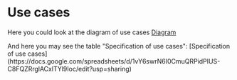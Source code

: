 # Use cases
Here you could look at the diagram of use cases
[Diagram](https://viewer.diagrams.net/?tags=%7B%7D&highlight=0000FF&edit=_blank&layers=1&nav=1&title=DiagramOfUseCases.drawio.png#R7V1fd5u4Ev80eYwPkpCAx7RN23tO927Pze7t3kdsk5gWW16M22Q%2F%2FZUAYSTkWBDAYJOe0wQZy0Yz85s%2FmhndoPfr50%2Bxv139RpdBdAOt5fMN%2BnADoe0SxH7xkZdsBHjAykae4nCZjx0GHsJ%2FgnxQjO7DZbCTbkwojZJwKw8u6GYTLBJpzI9j%2Bku%2B7ZFG8qdu%2FaegMvCw8KPq6LdwmayyURdbh%2FHPQfi0Ep8MrPyVtS9uzgd2K39Jf5WG0P0Neh9TmmR%2FrZ%2FfBxFfPbEu2fs%2BHnm1%2BGJxsEk0b6Dz73w9oBX5c0aU9IY%2Fd0GcvS39qzzPnw%2F3%2F8kGsmvxMfN%2F7m5%2F%2FPu7%2FbBcf%2F%2B2nN%2FtXr7d3YLi6xdfa5e8iCVjD7rlf%2B7X0d0ioexz3v0M4iRki%2FqFf5evdBcmId2wW%2BY0Sei6dMNdFD7xFxK6ZaN0n0ThJnhf0NZig35%2By4I9N3%2BId6tkzZ8PsD93SUx%2FFIRi3%2FHdI90kOVdBzK%2FDKHpPI5o9PXp8DMhiUbyz9MrS8eYW%2F7zqOudLxr9z8FwaylfkU0DXQRK%2FsFvyV28dJ2eCXAwIya9%2FHXgKoHxsVeIn6OWDfs7HT8XkB1KzP3I6iMuc%2BHrO0ZI0J%2FtPP9oHZT4o0TWm%2B80yWOZk%2BLUKk%2BBh6y%2F4q7%2BY9MuUUNcZ8385PUrj2Y9u%2FUn609L625YjrT9C1eW3Hbu6%2FsBBbm0C6ETv0z7YJarsGYga6knUSqTTSh2n20d%2FHUZ8BT8H0c%2BAT2Ikcq0IEMESAQHGGgpqBAiBngRIfM5rEhRslndcJ7GrDd0E8rLL4nV0vYPnMPmL3zTD%2BdX%2FpKsPz%2FkM6cVL6eJrEIfs0VPmS8c2bBn%2BKl%2BUZuKXh6nSKzFXleJHKbyj%2B3gRnGJvptL9%2BClIXlvdfMJgKanrKsOU%2BAFr2EGMxUHkJ%2BFPWcnrWCT%2FhK803CQSoMh44ihclj14%2Fq6yFlcngkCZCSkzZUtTmSll2eK5dVxsyLZCFstsS6KE03nrbyT%2BJX%2FvubGS8ubtLpXwO3YDBNvnw4vsryf%2B%2B4GjC7T2WzEd%2B3rZjNnrVeGIImbUBQaq5ZhoVCwDVQm5i0Cv7OcutnFbyh4RNHMUuIJeBa4Kykv6xqoPV4aEdmrhE90Gmz9W4aYRRpU1AH%2Fb0t%2Bt0neBFEyWH0P%2B3WUQAhII1YagAhZrgGKkqMgoeExe0aCZohRMFmdEq6jTQs%2BuaBz%2BwxbCL4xTxtHh5ukPPk2xfg%2F56ltHOe8khkLSNogKTrZm3AKSOPkW2RVO7hBooYyOtt0QZ4X8CZRVxewIyh7mETfSx8dd0A0Su1UBdRjDJkxgbpwPFWFlcJTovB8drB0Dwgpiqty8DpfL6BgmN0SDmCZ%2BLlK3sC3QBVjmFK8KuERnHnYFt1BjDl46NVujJcQzz%2FOYVeW6xCbERbIydfDMsizkAgsThxDsnJnU6PpIbbfl2J2gNcRkWLTGg7SiLtEeKjuoMw9D2Ul1TliI6ZXq8b7BxnIu18Zi31nWnY2dWeBySjFRdjwH2wCqXhCwZ8BhQm55tkUc6DiDM8KELd2lO8zIyqgKrT%2FYb86b1%2BYf27bEFZpIXs%2BuMdS5xh0R%2FSOj2pzSH1dHdcU%2BB%2BT8ZNc4XAPQ5e2FZQenz3ObBNSwSZqrbNtUZdve%2BFW2B7yZcHmbxKBnCFnFD5DVtqvuQb5BTzNh8l9Kd2z5O3adaHJvkNJ93FJnbMWWXhING8JXhUO3qzM4odcGeIuLI2DWXOyF63cVljppaqmfEHnEedEr%2FQzOUEea%2BFpXNtsnSp%2FYVNdmsdlyzBy65NwWG9JtVh7H9MZ77CqeV0HbGDDPv13%2FBig1RFKRTTOYzXkl28puHNBAyj6%2F7fa7O480oeVWUO4LfeKfzVHMX3Nc2sx32%2Bz16wI5hOWAMwJn36kXNsWEcjVQrpLX%2BQiP5HWSOcGv5hWexEWRh3wSF8mwcZE03U2%2FtZV9eWzoIraGi12FaT9RTtj0vxWz%2BKzDHZ9%2F%2F%2B2%2BfH%2BWOT7BpwyfGJzfSBxmotNxx79OOGyw3n1%2FRqlpthMaX1iPO%2BWw7Ha70rdx3hLkIwr2i%2Fj7kHx6XciuDVS%2FWy45t1Gega9H93eU%2Flj78Y%2Bd9OarwnKg7MuR80O53dXG3HE1%2F43GPwqtnv3%2FkOyXL5Pqr6Y5y4jiWu4Mnn1Tz663qTc5T0N1noTsD8V5Agq7e2phkXmWjBLEd9UofsfOk92Vmn3gCY%2FsMdLV%2FjsreMtQ9jvloaYy4m5jmhfJMd7i9%2B8CP17waHsS%2BOurA1NHtjtdu6p7Ub9AirsqDDque7VG2KRsU2XryMaZp2GQnjUthpOmvQhNKyR9KJrWttsKUyLvvGFKrAtTTiIyQhEZmDEKlUi%2Bh5uKiFph5xlWxrUmIv27%2BF9jyngs0BkZ121UgCIEdEarwq2uNxM6EXOmcbKiT3TjR%2FeHUQUmD%2Fd8oWngmtPie5AkLzlG%2BnvGFxKl9KgHXsU8YzTWbzac2h0wRuzm6IdNM2SN4c8Y12p0TrlbrrnzyGeq1TmFWKXvONLWKQouBGCJA0eHCx5xkN9StxwAxPqKfQeR9VJutkJgFRaQuqlQv9mKjgO%2B7udRuFtVe1eZcAG8OC5gPOAubR0XuHCOWuuZ5FSqt7Rdk87Zc4foqjG7jWTNgwV7lvy17YExr8t0AK6j8Mb5LQfSVU7I%2FTLk5N8WZuNVkfrWU12Nagl235QeZobHVLhVNo93zKpMlMhGD6aqUAkjyvqo9C4BQGy913bnT840itotMszarUnA26nMNBdm0wTaIQuzhZsKM0LqTO01TOhPmJ2ujPT75y2zeLgtnm0up2G%2BYht57l%2BdVV4N6Nl21WXr2VhzzrAHgt8WUSv1nSmg3QzptV1nmrTi6XMTRAjo6YpZQzTuKVkWKOjoKcEnU5wl6kS2WWpsawA5TGtnBFZLQ3usX2vHWLxElHVU1o6SywYgsRtaO9ibQZuwGSxoY7caffTcmedhhDwLewg6qDVTqC05FvSb0tfPYfwgxfRB3tnjVG69Qs6pEmlclUjmdpNxgfyQkF31YxGyZ03BPWvyKX4IEpuHYm4sbKAhwXk9s2wQjsvQkrfeslV5Uv4EE42tDlvNbwQWVLjfVKxsdW%2FGUIzaEhFPZ%2FFMIjJCERlYtc0FicgZWhZNItKFiAwsTf6CRAROInIhIjJpkY5ERNcHbBKREYqIY5qfMolITREZZrBN3%2F72knJG6mxrNhcwz7TtzwgTwGwPq6Iza7qXCeWcEc9lJDm0%2BbWgkUwOK4HE6yqx9z3d7MJlEGeHGkGLPrL%2F7rbbiEkIH2JPYz2m7QnSrG8mDTdXnveNvYIzD1UB7gxritGJJe6UNluANXPrn6hsyCjVvGBGzZj%2B5Jtl2ZZZkc2vEOjUmVy5RVVe9Hyo95O48E0Xh64hEah4PaPfrpLUrl%2FmZUhOXSufNuT%2BQ7BgYn%2BT76XmwnxtolxNFoPn3zH1%2Bt9zAYfT5yc%2Fpz0%2FRwjvQPycW4gUfGt%2BdgJw1anUereuz%2By26u27DCyx4FXBGJqXoytjKeWHWopbR4B9Qlq1KaLNBRJYpl36R%2BgY3SLszY73QwUINk02U1Pri5LnASUgFKSVD5YNN4toz8yXCz1Zti3zRnFTihPAz3VyLLDO1NZ%2FygQT2ExQv9gs4Op0gpg1wgSxE9hsw4YhrNOg785c7xDSGl4iMAD9i%2Fqb3Zhual7q4EiLzU5aDCebJuX3VPRC1FBx04xM5cQ3TzWluvZhQFdR3X%2Bt015e1n4bUX%2FJI7o%2F%2FeT6igGRJeOmrqVsz9EdALpq9pZVSMxDenVUVjKpB9AXFoB6Qbypen9c1fvEVHUWED8iqxa4Mmp6asdYU%2F2KxMML%2BMXKrtcotl5BgUjDkuXLlEk9QnV3VLKxfzrKPhzK8bUAOk37cKgtcls8D709QYVVQb34WCH3ztqJFlZbMHnnjhfCrvqmfMncojSRJa0pvi6TudK7EDpnP7UIwHpdUiY9eyrY27js97RZC0e4kQZE5W4RRbVhU20IXq%2FlLcRpUOpx8kn7lcs3yBcwrSIZjnwVflKRRm8prdqM%2FUZLfhBmbM6skSfwAqTzIltqAeennZqv0pBRDuxE7vljf0jjhgwAZ69ro3sAhy8XIj8iEL8FSjGU0%2FxUHanfiQPl5yquh2QhIV2J4YTRLXelwpo0pN4xWped0EpgIfyhOanxKumu6mZsDUA36wJKQ9TNl6Jn%2B92Xq6Gb7RHqZiWAQayG6WUOkZLLsJwGg%2BEAY%2Fuo%2FxbKUzpZLdkrLMex5ZO5FpIsVbXjvMVEv6GgpQ0Dy5ELGUAwsWeGkcLWBElQqXXL579h8CsrD97xzakdE4rdtZk8BSKLyJXlFrxTtnpsT1sYzFwmlR3aM31EsHtC0OEiqHEd07AQtMi4KzCzadTA89SZej6Lt6BB6%2Fj4O2PzXXAow1%2BwNwXps6c9F7LBa%2FQTsQNlmttO1a4%2B1kvhNWZ9I14O%2FYQ1BRNPIOIIXMwGzXTaPWGtyJc67T%2FaprXdw%2FEfsacE4pgj2NiyZfrutfAun9sItwe2S2d31W8jP0Dz63UeoGljZW8YYfNDmdQ%2BUC1CvCYj4uITBtvS2uqRQQxfKiTtN1sQ61zbbj2cSVvX0dbNNbNxrWIh0yNSzGrUAABiz0hTzUzUQ8HaTEbrURXjevGKKV3tUkuo8PgaAwCvpRKqQoMe4iFjPMy4oGFHVa88luIvkquLNxf1PAV7oPPn8QvDcDi9StfBes4blWbv2Mb0e7C4ujDbLSJoppwoSBxQZRcEtJE2y%2BuMYaakjHMXWHaZMCkCqac1%2FRhrLIlS46ziqnHveCIlucty6kDXdKN4YIqfdNa4Og78JMgBPgn89dXheaHCBZOAan4d6lv36%2BKnE5TXyK%2BTmmmeqnvv12WrAeRjzHxX2kpVulWYN8e1XGlvRMkocsRhT%2BNCcmEqliWZkVcwMY2TFX2iGz%2B6P4wqony45wtNJYHz7fcgSV5yOfb3CZWx4NBaGkq9pQ1tnHpRV%2BOcFj2EncIcY%2FhoLqLAuN2i6f6lsVgdURzsMqZccx%2BYkWna1W90GfA7%2Fg8%3D)
<p>And here you may see the table "Specification of use cases":
[Specification of use cases](https://docs.google.com/spreadsheets/d/1vY6swrN6I0CmuQRPidPIUS-C8FQZRrglACxlTYl9Ioc/edit?usp=sharing)
